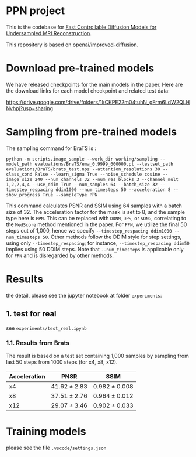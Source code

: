 # PPN project

This is the codebase for [Fast Controllable Diffusion Models for Undersampled MRI Reconstruction](https://arxiv.org/abs/2311.12078).

This repository is based on [openai/improved-diffusion](https://github.com/openai/improved-diffusion).

# Download pre-trained models   

We have released checkpoints for the main models in the paper. Here are the download links for each model checkpoint and related test data:

https://drive.google.com/drive/folders/1kCKPE22m04tuhN_gFrm6LdW2QLHNvhpj?usp=sharing
 

# Sampling from pre-trained models

The sampling command for BraTS is :

```python -m scripts.image_sample --work_dir working/sampling --model_path evaluations/BraTS/ema_0.9999_600000.pt --testset_path evaluations/BraTS/brats_test.npz --attention_resolutions 30 --class_cond False --learn_sigma True --noise_schedule cosine --image_size 240 --num_channels 32 --num_res_blocks 3 --channel_mult 1,2,2,4,4 --use_ddim True --num_samples 64 --batch_size 32 --timestep_respacing ddim1000 --num_timesteps 50 --acceleration 8 --show_progress True --sampleType PPN```

This command calculates PSNR and SSIM using 64 samples with a batch size of 32. The acceleration factor for the mask is set to 8, and the sample type here is `PPN`. This can be replaced with `DDNM`, `DPS`, or `SONG`, correlating to the `MedScore` method mentioned in the paper. For `PPN`, we utilize the final 50 steps out of 1,000, hence we specify `--timestep_respacing ddim1000 --num_timesteps 50`. Other methods follow the DDIM style for step settings, using only `--timestep_respacing`; for instance, `--timestep_respacing ddim50` implies using 50 DDIM steps. Note that `--num_timesteps` is applicable only for `PPN` and is disregarded by other methods.


# Results

the detail, please see the jupyter notebook at folder `experiments`:

## 1. test for real
see `experiments/test_real.ipynb`

### 1.1. Results from Brats

The result is based on a test set containing 1,000 samples by sampling from last 50 steps from 1000 steps (for x4, x8, x12).

| Acceleration          | PNSR  | SSIM |
|------------------|------|-----------|
| x4   | $41.62\pm 2.83$ | $0.982\pm 0.008$      |
| x8 | $37.51\pm 2.76$ | $0.964\pm 0.012$      |
| x12   | $29.07\pm 3.46$ | $0.902\pm 0.033$      |




# Training models
please see the file `.vscode/settings.json`

<!-- Training diffusion models is described in the [parent repository](https://github.com/openai/improved-diffusion). Training a classifier is similar. We assume you have put training hyperparameters into a `TRAIN_FLAGS` variable, and classifier hyperparameters into a `CLASSIFIER_FLAGS` variable. Then you can run:

```
mpiexec -n N python scripts/classifier_train.py --data_dir path/to/imagenet $TRAIN_FLAGS $CLASSIFIER_FLAGS
```

Make sure to divide the batch size in `TRAIN_FLAGS` by the number of MPI processes you are using.

Here are flags for training the 128x128 classifier. You can modify these for training classifiers at other resolutions:

```sh
TRAIN_FLAGS="--iterations 300000 --anneal_lr True --batch_size 256 --lr 3e-4 --save_interval 10000 --weight_decay 0.05"
CLASSIFIER_FLAGS="--image_size 128 --classifier_attention_resolutions 32,16,8 --classifier_depth 2 --classifier_width 128 --classifier_pool attention --classifier_resblock_updown True --classifier_use_scale_shift_norm True"
``` -->

